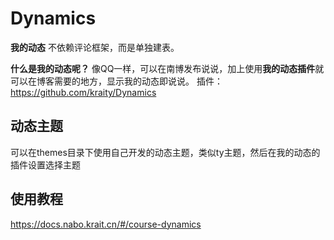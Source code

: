 # Dynamics

**我的动态** 不依赖评论框架，而是单独建表。

**什么是我的动态呢？**
像QQ一样，可以在南博发布说说，加上使用**我的动态插件**就可以在博客需要的地方，显示我的动态即说说。
插件：https://github.com/kraity/Dynamics

## 动态主题
可以在themes目录下使用自己开发的动态主题，类似ty主题，然后在我的动态的插件设置选择主题

## 使用教程
https://docs.nabo.krait.cn/#/course-dynamics
